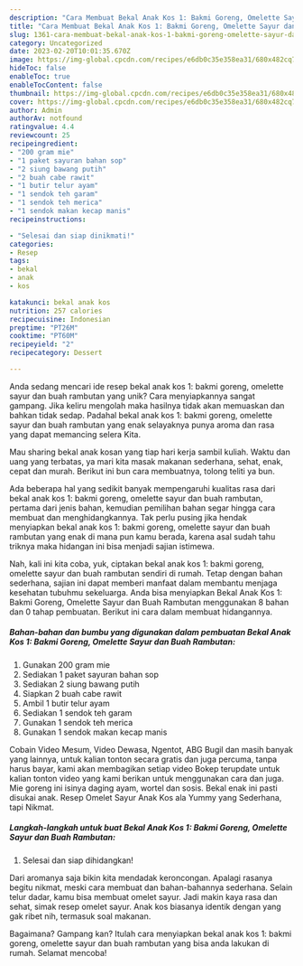 ```yaml
---
description: "Cara Membuat Bekal Anak Kos 1: Bakmi Goreng, Omelette Sayur dan Buah Rambutan yang Enak"
title: "Cara Membuat Bekal Anak Kos 1: Bakmi Goreng, Omelette Sayur dan Buah Rambutan yang Enak"
slug: 1361-cara-membuat-bekal-anak-kos-1-bakmi-goreng-omelette-sayur-dan-buah-rambutan-yang-enak
category: Uncategorized
date: 2023-02-20T10:01:35.670Z
image: https://img-global.cpcdn.com/recipes/e6db0c35e358ea31/680x482cq70/bekal-anak-kos-1-bakmi-goreng-omelette-sayur-dan-buah-rambutan-foto-resep-utama.jpg
hideToc: false
enableToc: true
enableTocContent: false
thumbnail: https://img-global.cpcdn.com/recipes/e6db0c35e358ea31/680x482cq70/bekal-anak-kos-1-bakmi-goreng-omelette-sayur-dan-buah-rambutan-foto-resep-utama.jpg
cover: https://img-global.cpcdn.com/recipes/e6db0c35e358ea31/680x482cq70/bekal-anak-kos-1-bakmi-goreng-omelette-sayur-dan-buah-rambutan-foto-resep-utama.jpg
author: Admin
authorAv: notfound
ratingvalue: 4.4
reviewcount: 25
recipeingredient:
- "200 gram mie"
- "1 paket sayuran bahan sop"
- "2 siung bawang putih"
- "2 buah cabe rawit"
- "1 butir telur ayam"
- "1 sendok teh garam"
- "1 sendok teh merica"
- "1 sendok makan kecap manis"
recipeinstructions:

- "Selesai dan siap dinikmati!"
categories:
- Resep
tags:
- bekal
- anak
- kos

katakunci: bekal anak kos 
nutrition: 257 calories
recipecuisine: Indonesian
preptime: "PT26M"
cooktime: "PT60M"
recipeyield: "2"
recipecategory: Dessert

---
```





Anda sedang mencari ide resep bekal anak kos 1: bakmi goreng, omelette sayur dan buah rambutan yang unik? Cara menyiapkannya sangat gampang. Jika keliru mengolah maka hasilnya tidak akan memuaskan dan bahkan tidak sedap. Padahal bekal anak kos 1: bakmi goreng, omelette sayur dan buah rambutan yang enak selayaknya punya aroma dan rasa yang dapat memancing selera Kita.





Mau sharing bekal anak kosan yang tiap hari kerja sambil kuliah. Waktu dan uang yang terbatas, ya mari kita masak makanan sederhana, sehat, enak, cepat dan murah. Berikut ini bun cara membuatnya, tolong teliti ya bun.

Ada beberapa hal yang sedikit banyak mempengaruhi kualitas rasa dari bekal anak kos 1: bakmi goreng, omelette sayur dan buah rambutan, pertama dari jenis bahan, kemudian pemilihan bahan segar hingga cara membuat dan menghidangkannya. Tak perlu pusing jika hendak menyiapkan bekal anak kos 1: bakmi goreng, omelette sayur dan buah rambutan yang enak di mana pun kamu berada, karena asal sudah tahu triknya maka hidangan ini bisa menjadi sajian istimewa.






Nah, kali ini kita coba, yuk, ciptakan bekal anak kos 1: bakmi goreng, omelette sayur dan buah rambutan sendiri di rumah. Tetap dengan bahan sederhana, sajian ini dapat memberi manfaat dalam membantu menjaga kesehatan tubuhmu sekeluarga. Anda bisa menyiapkan Bekal Anak Kos 1: Bakmi Goreng, Omelette Sayur dan Buah Rambutan menggunakan 8 bahan dan 0 tahap pembuatan. Berikut ini cara dalam membuat hidangannya.

<!--inarticleads1-->

##### Bahan-bahan dan bumbu yang digunakan dalam pembuatan Bekal Anak Kos 1: Bakmi Goreng, Omelette Sayur dan Buah Rambutan:

1. Gunakan 200 gram mie
1. Sediakan 1 paket sayuran bahan sop
1. Sediakan 2 siung bawang putih
1. Siapkan 2 buah cabe rawit
1. Ambil 1 butir telur ayam
1. Sediakan 1 sendok teh garam
1. Gunakan 1 sendok teh merica
1. Gunakan 1 sendok makan kecap manis


Cobain Video Mesum, Video Dewasa, Ngentot, ABG Bugil dan masih banyak yang lainnya, untuk kalian tonton secara gratis dan juga percuma, tanpa harus bayar, kami akan membagikan setiap video Bokep terupdate untuk kalian tonton video yang kami berikan untuk menggunakan cara dan juga. Mie goreng ini isinya daging ayam, wortel dan sosis. Bekal enak ini pasti disukai anak. Resep Omelet Sayur Anak Kos ala Yummy yang Sederhana, tapi Nikmat. 

<!--inarticleads2-->

##### Langkah-langkah untuk buat Bekal Anak Kos 1: Bakmi Goreng, Omelette Sayur dan Buah Rambutan:


1. Selesai dan siap dihidangkan!

Dari aromanya saja bikin kita mendadak keroncongan. Apalagi rasanya begitu nikmat, meski cara membuat dan bahan-bahannya sederhana. Selain telur dadar, kamu bisa membuat omelet sayur. Jadi makin kaya rasa dan sehat, simak resep omelet sayur. Anak kos biasanya identik dengan yang gak ribet nih, termasuk soal makanan. 

Bagaimana? Gampang kan? Itulah cara menyiapkan bekal anak kos 1: bakmi goreng, omelette sayur dan buah rambutan yang bisa anda lakukan di rumah. Selamat mencoba!
